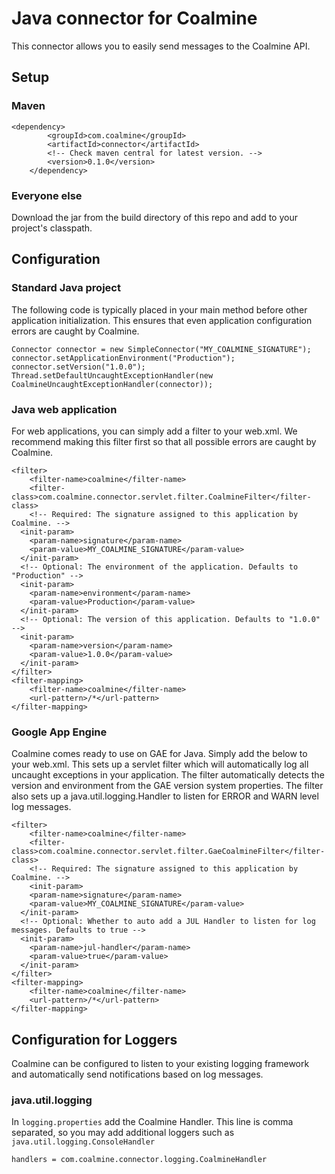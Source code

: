 # Java connector for Coalmine

This connector allows you to easily send messages to the Coalmine API.

## Setup

### Maven

    <dependency>
			<groupId>com.coalmine</groupId>
			<artifactId>connector</artifactId>
			<!-- Check maven central for latest version. -->
			<version>0.1.0</version>
		</dependency>

### Everyone else

Download the jar from the build directory of this repo and add to your project's classpath.

## Configuration

### Standard Java project

The following code is typically placed in your main method before other application initialization. This ensures that even application configuration errors are caught by Coalmine.

    Connector connector = new SimpleConnector("MY_COALMINE_SIGNATURE");
    connector.setApplicationEnvironment("Production");
    connector.setVersion("1.0.0");
    Thread.setDefaultUncaughtExceptionHandler(new CoalmineUncaughtExceptionHandler(connector));

### Java web application

For web applications, you can simply add a filter to your web.xml. We recommend making this filter first so that all possible errors are caught by Coalmine.

    <filter>
    	<filter-name>coalmine</filter-name>
    	<filter-class>com.coalmine.connector.servlet.filter.CoalmineFilter</filter-class>
    	<!-- Required: The signature assigned to this application by Coalmine. -->
      <init-param>
      	<param-name>signature</param-name>
       	<param-value>MY_COALMINE_SIGNATURE</param-value>
      </init-param>
      <!-- Optional: The environment of the application. Defaults to "Production" -->
      <init-param>
      	<param-name>environment</param-name>
      	<param-value>Production</param-value>
      </init-param>
      <!-- Optional: The version of this application. Defaults to "1.0.0" -->
      <init-param>
        <param-name>version</param-name>
        <param-value>1.0.0</param-value>
      </init-param>
    </filter>
    <filter-mapping>
    	<filter-name>coalmine</filter-name>
    	<url-pattern>/*</url-pattern>
    </filter-mapping>

### Google App Engine

Coalmine comes ready to use on GAE for Java. Simply add the below to your web.xml. This sets up a servlet filter which will automatically log all uncaught exceptions in your application. The filter automatically detects the version and environment from the GAE version system properties. The filter also sets up a java.util.logging.Handler to listen for ERROR and WARN level log messages.

    <filter>
    	<filter-name>coalmine</filter-name>
    	<filter-class>com.coalmine.connector.servlet.filter.GaeCoalmineFilter</filter-class>
    	<!-- Required: The signature assigned to this application by Coalmine. -->
    	<init-param>
      	<param-name>signature</param-name>
      	<param-value>MY_COALMINE_SIGNATURE</param-value>
      </init-param>
      <!-- Optional: Whether to auto add a JUL Handler to listen for log messages. Defaults to true -->
      <init-param>
        <param-name>jul-handler</param-name>
        <param-value>true</param-value>
      </init-param>
    </filter>
    <filter-mapping>
    	<filter-name>coalmine</filter-name>
    	<url-pattern>/*</url-pattern>
    </filter-mapping>

## Configuration for Loggers

Coalmine can be configured to listen to your existing logging framework and automatically send notifications based on log messages.

### java.util.logging

In `logging.properties` add the Coalmine Handler. This line is comma separated, so you may add additional loggers such as `java.util.logging.ConsoleHandler`

    handlers = com.coalmine.connector.logging.CoalmineHandler
